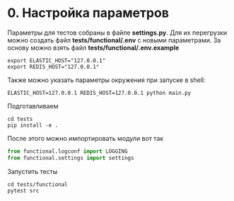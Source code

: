 # 0. Настройка параметров  

Параметры для тестов собраны в файле **settings.py**.
Для их перегрузки можно создать файл **tests/functional/.env** с новыми параметрами. За основу можно взять файл **tests/functional/.env.example**
```dotenv
export ELASTIC_HOST="127.0.0.1"
export REDIS_HOST="127.0.0.1"
```
Также можно указать параметры окружения при запуске в shell:
```shell
ELASTIC_HOST=127.0.0.1 REDIS_HOST=127.0.0.1 python main.py
```

Подготавливаем

```shell
cd tests
pip install -e .
```

После этого можно импортировать модули вот так

```python
from functional.logconf import LOGGING
from functional.settings import settings
```

Запустить тесты

```shell
cd tests/functional
pytest src
```
